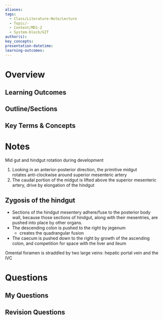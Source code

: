 ```yaml
---
aliases: 
tags:
  - Class/Literature-Note/Lecture
  - Topic/-
  - Context/MD1-2
  - System-block/GIT
author(s): 
key_concepts: 
presentation-datetime: 
learning-outcomes:
---
```



# Overview
## Learning Outcomes

## Outline/Sections

## Key Terms & Concepts


# Notes


Mid gut and hindgut rotation during development
1. Looking in an anterior-posterior direction, the primitive midgut rotates anti-clockwise around superior mesenteric artery
2. The caudal portion of the midgut is lifted above the superior mesenteric artery, drive by elongation of the hindgut


## Zygosis of the hindgut
- Sections of the hindgut mesentery adhere/fuse to the posterior body wall, because those sections of hindgut, along with their mesentries, are pushed into place by other organs. 
- The descending colon is pushed to the right by jegenum
	- creates the quadrangular fusion
- The caecum is pushed down to the right by growth of the ascending colon, and competition for space with the liver and ileum

 Omental foramen is straddled by two large veins: hepatic portal vein and the IVC 
# Questions

## My Questions
## Revision Questions




